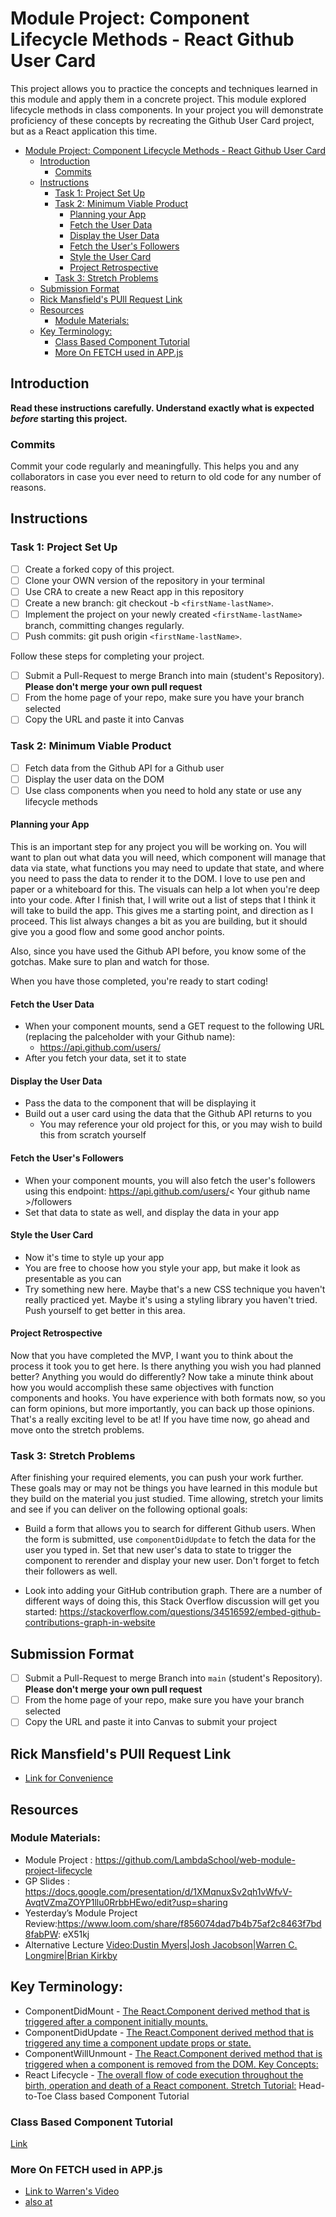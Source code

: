 # Module Project: Component Lifecycle Methods - React Github User Card

This project allows you to practice the concepts and techniques learned in this module and apply them in a concrete project. This module explored lifecycle methods in class components. In your project you will demonstrate proficiency of these concepts by recreating the Github User Card project, but as a React application this time.

- [Module Project: Component Lifecycle Methods - React Github User Card](#module-project-component-lifecycle-methods---react-github-user-card)
  - [Introduction](#introduction)
    - [Commits](#commits)
  - [Instructions](#instructions)
    - [Task 1: Project Set Up](#task-1-project-set-up)
    - [Task 2: Minimum Viable Product](#task-2-minimum-viable-product)
      - [Planning your App](#planning-your-app)
      - [Fetch the User Data](#fetch-the-user-data)
      - [Display the User Data](#display-the-user-data)
      - [Fetch the User's Followers](#fetch-the-users-followers)
      - [Style the User Card](#style-the-user-card)
      - [Project Retrospective](#project-retrospective)
    - [Task 3: Stretch Problems](#task-3-stretch-problems)
  - [Submission Format](#submission-format)
  - [Rick Mansfield's PUll Request Link](#rick-mansfields-pull-request-link)
  - [Resources](#resources)
    - [Module Materials:](#module-materials)
  - [Key Terminology:](#key-terminology)
    - [Class Based Component Tutorial](#class-based-component-tutorial)
    - [More On FETCH used in APP.js](#more-on-fetch-used-in-appjs)
## Introduction

**Read these instructions carefully. Understand exactly what is expected _before_ starting this project.**

### Commits

Commit your code regularly and meaningfully. This helps you and any collaborators in case you ever need to return to old code for any number of reasons.

## Instructions

### Task 1: Project Set Up

- [ ] Create a forked copy of this project.
- [ ] Clone your OWN version of the repository in your terminal
- [ ] Use CRA to create a new React app in this repository
- [ ] Create a new branch: git checkout -b `<firstName-lastName>`.
- [ ] Implement the project on your newly created `<firstName-lastName>` branch, committing changes regularly.
- [ ] Push commits: git push origin `<firstName-lastName>`.

Follow these steps for completing your project.

- [ ] Submit a Pull-Request to merge <firstName-lastName> Branch into main (student's Repository). **Please don't merge your own pull request**
- [ ] From the home page of your repo, make sure you have your branch selected
- [ ] Copy the URL and paste it into Canvas

### Task 2: Minimum Viable Product

- [ ] Fetch data from the Github API for a Github user
- [ ] Display the user data on the DOM
- [ ] Use class components when you need to hold any state or use any lifecycle methods

#### Planning your App

This is an important step for any project you will be working on. You will want to plan out what data you will need, which component will manage that data via state, what functions you may need to update that state, and where you need to pass the data to render it to the DOM. I love to use pen and paper or a whiteboard for this. The visuals can help a lot when you're deep into your code. After I finish that, I will write out a list of steps that I think it will take to build the app. This gives me a starting point, and direction as I proceed. This list always changes a bit as you are building, but it should give you a good flow and some good anchor points.

Also, since you have used the Github API before, you know some of the gotchas. Make sure to plan and watch for those.

When you have those completed, you're ready to start coding!

#### Fetch the User Data

- When your component mounts, send a GET request to the following URL (replacing the palceholder with your Github name):
  - https://api.github.com/users/<your name>
- After you fetch your data, set it to state

#### Display the User Data

- Pass the data to the component that will be displaying it
- Build out a user card using the data that the Github API returns to you
  - You may reference your old project for this, or you may wish to build this from scratch yourself

#### Fetch the User's Followers

- When your component mounts, you will also fetch the user's followers using this endpoint:
  https://api.github.com/users/< Your github name >/followers
- Set that data to state as well, and display the data in your app

#### Style the User Card

- Now it's time to style up your app
- You are free to choose how you style your app, but make it look as presentable as you can
- Try something new here. Maybe that's a new CSS technique you haven't really practiced yet. Maybe it's using a styling library you haven't tried. Push yourself to get better in this area.

#### Project Retrospective

Now that you have completed the MVP, I want you to think about the process it took you to get here. Is there anything you wish you had planned better? Anything you would do differently? Now take a minute think about how you would accomplish these same objectives with function components and hooks. You have experience with both formats now, so you can form opinions, but more importantly, you can back up those opinions. That's a really exciting level to be at! If you have time now, go ahead and move onto the stretch problems.

### Task 3: Stretch Problems

After finishing your required elements, you can push your work further. These goals may or may not be things you have learned in this module but they build on the material you just studied. Time allowing, stretch your limits and see if you can deliver on the following optional goals:

- Build a form that allows you to search for different Github users. When the form is submitted, use `componentDidUpdate` to fetch the data for the user you typed in. Set that new user's data to state to trigger the component to rerender and display your new user. Don't forget to fetch their followers as well.

- Look into adding your GitHub contribution graph. There are a number of different ways of doing this, this Stack Overflow discussion will get you started: https://stackoverflow.com/questions/34516592/embed-github-contributions-graph-in-website

## Submission Format

- [ ] Submit a Pull-Request to merge <firstName-lastName> Branch into `main` (student's Repository). **Please don't merge your own pull request**
- [ ] From the home page of your repo, make sure you have your branch selected
- [ ] Copy the URL and paste it into Canvas to submit your project

## Rick Mansfield's PUll Request Link
- [Link for Convenience](https://github.com/LambdaSchool/web-module-project-lifecycle/pull/91)


## Resources

### Module Materials:
- Module Project : https://github.com/LambdaSchool/web-module-project-lifecycle 
- GP Slides : https://docs.google.com/presentation/d/1XMqnuxSv2qh1vWfvV-AvqtVZmaZOYP1llu0RrbbHEwo/edit?usp=sharing 
- Yesterday’s Module Project Review:https://www.loom.com/share/f856074dad7b4b75af2c8463f7bd8fabPW: eX51kj
- Alternative Lecture [Video:Dustin Myers|Josh Jacobson|Warren C. Longmire|Brian Kirkby](https://youtu.be/YGPOda5hPm0)
## Key Terminology:
- ComponentDidMount - [The React.Component derived method that is triggered after a component initially mounts.](https://linguinecode.com/post/understanding-react-componentdidmount)
- ComponentDidUpdate - [The React.Component derived method that is triggered any time a component update props or state.](https://dev.to/cesareferrari/how-to-use-componentdidupdate-in-react-30en)
- ComponentWillUnmount - [The React.Component derived method that is triggered when a component is removed from the DOM.
Key Concepts:](https://learn.co/lessons/react-component-mounting-and-unmounting)
- React Lifecycle - [The overall flow of code execution throughout the birth, operation and death of a React component.
Stretch Tutorial:](https://medium.com/how-to-react/react-life-cycle-methods-with-examples-2bdb7465332b)
Head-to-Toe Class based Component Tutorial

### Class Based Component Tutorial
  [Link](https://medium.com/bb-tutorials-and-thoughts/react-understanding-component-lifecycle-methods-1aaa32b33047)

  ### More On FETCH used in APP.js
  - [Link to Warren's Video](https://lambdaschool.enterprise.slack.com/files/W01B388BS9E/F029WL8LR4N/zoom_0.mp4)
  - [also at](src/media/zoom_0.mp4) 